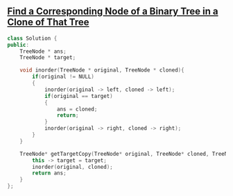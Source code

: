 ## [Find a Corresponding Node of a Binary Tree in a Clone of That Tree](https://leetcode.com/problems/find-a-corresponding-node-of-a-binary-tree-in-a-clone-of-that-tree/)

```cpp
class Solution {
public:
    TreeNode * ans;
    TreeNode * target;

    void inorder(TreeNode * original, TreeNode * cloned){
        if(original != NULL)
        {
            inorder(original -> left, cloned -> left);
            if(original == target)
            { 
                ans = cloned;
                return;
            }
            inorder(original -> right, cloned -> right);
        }
    }

    TreeNode* getTargetCopy(TreeNode* original, TreeNode* cloned, TreeNode* target) {
        this -> target = target;
        inorder(original, cloned);
        return ans;
    }
};
```

